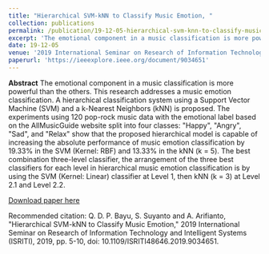 ```yaml
---
title: "Hierarchical SVM-kNN to Classify Music Emotion, "
collection: publications
permalink: /publication/19-12-05-hierarchical-svm-knn-to-classify-music-emotion,-
excerpt: 'The emotional component in a music classification is more powerful than the others. This research addresses a music emotion classification. A hierarchical classification system using a Support Vector Machine (SVM) and a k-Nearest Neighbors (kNN) is proposed. The experiments using 120 pop-rock music  ...'
date: 19-12-05
venue: '2019 International Seminar on Research of Information Technology and Intelligent Systems (ISRITI)'
paperurl: 'https://ieeexplore.ieee.org/document/9034651'
---
```

<b>Abstract</b>
The emotional component in a music classification is more powerful than the others. This research addresses a music emotion classification. A hierarchical classification system using a Support Vector Machine (SVM) and a k-Nearest Neighbors (kNN) is proposed. The experiments using 120 pop-rock music data with the emotional label based on the AllMusicGuide website split into four classes: &quot;Happy&quot;, &quot;Angry&quot;, &quot;Sad&quot;, and &quot;Relax&quot; show that the proposed hierarchical model is capable of increasing the absolute performance of music emotion classification by 19.33% in the SVM (Kernel: RBF) and 13.33% in the kNN (k = 5). The best combination three-level classifier, the arrangement of the three best classifiers for each level in hierarchical music emotion classification is by using the SVM (Kernel: Linear) classifier at Level 1, then kNN (k = 3) at Level 2.1 and Level 2.2.

[Download paper here](https://ieeexplore.ieee.org/document/9034651)

Recommended citation: Q. D. P. Bayu, S. Suyanto and A. Arifianto, "Hierarchical SVM-kNN to Classify Music Emotion," 2019 International Seminar on Research of Information Technology and Intelligent Systems (ISRITI), 2019, pp. 5-10, doi: 10.1109/ISRITI48646.2019.9034651.